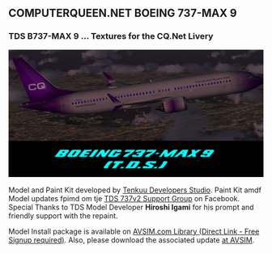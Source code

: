 ## COMPUTERQUEEN.NET BOEING 737-MAX 9

### TDS B737-MAX 9 ... Textures for the CQ.Net Livery
<img src="https://github.com/dizzyqueen/CQNet_fsx_plane_paints/blob/master/CQ_B737-MAX9/thumbnail.jpg" >

Model and Paint Kit developed by <a href="https://www.flightsim.com/vbfs/content.php?17371-Freeware-Focus-Tenkuu-Developers-Studio">Tenkuu Developers Studio</a>.  Paint Kit amdf Model updates fpimd om tje <a href="https://www.facebook.com/groups/TDS.SkySpirit.B737NG/">TDS 737v2 Support Group</a> on Facebook.  Special Thanks to TDS Model Developer **Hiroshi Igami** for his prompt and friendly support with the repaint.

Model Install package is available on <a href="https://library.avsim.net/download.php?DLID=186385"> AVSIM.com Library (Direct Link - Free Signup required)</a>.  Also, please download the associated update <a href="https://library.avsim.net/download.php?DLID=186396">at AVSIM</a>.
